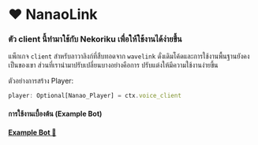 # ❤ NanaoLink

### ตัว client นี้ทำมาใช้กับ Nekoriku เพื่อให้ใช้งานได้ง่ายขึ้น

แพ็กเกจ `client` สำหรับลาวาลิงก์ที่สืบทอดจาก `wavelink` ดั่งเดิมโค้ดและการใช้งานพื้นฐานยังคงเป็นของเขา
ส่วนที่เรานำมาปรับเปลี่ยนบางอย่างคือการ ปรับแต่งให้มีความใช้งานง่ายขึ้น

ตัวอย่างการสร้าง Player:
```js
player: Optional[Nanao_Player] = ctx.voice_client
```

#### การใช้งานเบื้องต้น (Example Bot)
#### [Example Bot 📘](https://github.com/NekoSakuraLucia/NanaoLink/tree/main/Example)